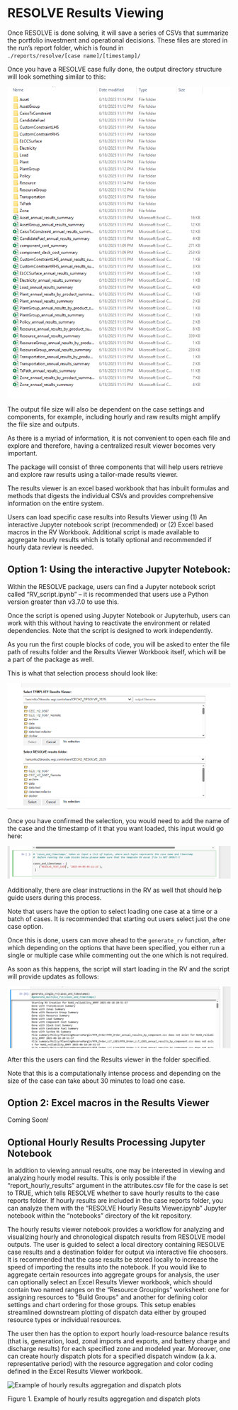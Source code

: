 # RESOLVE Results Viewing

Once RESOLVE is done solving, it will save a series of CSVs that summarize the portfolio investment and operational decisions. These files are stored in the run’s report folder, which is found in  
`./reports/resolve/[case name]/[timestamp]/`

Once you have a RESOLVE case fully done, the output directory structure will look something similar to this:

![Example of a RESOLVE case results](_images/b0ea53918fd18611287549e2c85b9431.png)

The output file size will also be dependent on the case settings and components, for example, including hourly and raw results might amplify the file size and outputs.

As there is a myriad of information, it is not convenient to open each file and explore and therefore, having a centralized result viewer becomes very important.

The package will consist of three components that will help users retrieve and explore raw results using a tailor-made results viewer.

The results viewer is an excel based workbook that has inbuilt formulas and methods that digests the individual CSVs and provides comprehensive information on the entire system.

Users can load specific case results into Results Viewer using (1) An interactive Jupyter notebook script (recommended) or (2) Excel based macros in the RV Workbook. Additional script is made available to aggregate hourly results which is totally optional and recommended if hourly data review is needed.

## Option 1: Using the interactive Jupyter Notebook:

Within the RESOLVE package, users can find a Jupyter notebook script called “RV_script.ipynb” – it is recommended that users use a Python version greater than v3.7.0 to use this.

Once the script is opened using Jupyter Notebook or Jupyterhub, users can work with this without having to reactivate the environment or related dependencies. Note that the script is designed to work independently.

As you run the first couple blocks of code, you will be asked to enter the file path of results folder and the Results Viewer Workbook itself, which will be a part of the package as well.

This is what that selection process should look like:

![Path selection for RESOLVE Results Viewer template and Case results folder](_images/c2eb90cc8d2d1e10a869aeb90ba893e6.png)

Once you have confirmed the selection, you would need to add the name of the case and the timestamp of it that you want loaded, this input would go here:

![Example of case results sufolder names](_images/65aa4f936e8f28af02ced7c79cae48e3.png)

Additionally, there are clear instructions in the RV as well that should help guide users during this process.

Note that users have the option to select loading one case at a time or a batch of cases. It is recommended that starting out users select just the one case option.

Once this is done, users can move ahead to the `generate_rv` function, after which depending on the options that have been specified, you either run a single or multiple case while commenting out the one which is not required.

As soon as this happens, the script will start loading in the RV and the script will provide updates as follows:

![Logs shown when a case is successfully loaded in Results Viewer](_images/56291fc65b012f9da9e15988c6cb75e2.png)

After this the users can find the Results viewer in the folder specified.

Note that this is a computationally intense process and depending on the size of the case can take about 30 minutes to load one case.

## Option 2: Excel macros in the Results Viewer
Coming Soon!

## Optional Hourly Results Processing Jupyter Notebook

In addition to viewing annual results, one may be interested in viewing and analyzing hourly model results. This is only possible if the “report_hourly_results” argument in the attributes.csv file for the case is set to TRUE, which tells RESOLVE whether to save hourly results to the case reports folder. If hourly results are included in the case reports folder, you can analyze them with the “RESOLVE Hourly Results Viewer.ipynb” Jupyter notebook within the “notebooks” directory of the kit repository.

The hourly results viewer notebook provides a workflow for analyzing and visualizing hourly and chronological dispatch results from RESOLVE model outputs. The user is guided to select a local directory containing RESOLVE case results and a destination folder for output via interactive file choosers. It is recommended that the case results be stored locally to increase the speed of importing the results into the notebook. If you would like to aggregate certain resources into aggregate groups for analysis, the user can optionally select an Excel Results Viewer workbook, which should contain two named ranges on the “Resource Groupings” worksheet: one for assigning resources to "Build Groups" and another for defining color settings and chart ordering for those groups. This setup enables streamlined downstream plotting of dispatch data either by grouped resource types or individual resources.

The user then has the option to export hourly load-resource balance results (that is, generation, load, zonal imports and exports, and battery charge and discharge results) for each specified zone and modeled year. Moreover, one can create hourly dispatch plots for a specified dispatch window (a.k.a. representative period) with the resource aggregation and color coding defined in the Excel Results Viewer workbook.

![Example of hourly results aggregation and dispatch plots](_images/aafe6b90a4ee192e3b380fdccfafcea1.emf)

Figure 1. Example of hourly results aggregation and dispatch plots
